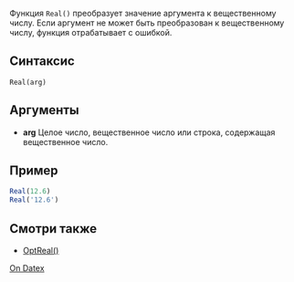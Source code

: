 Функция `Real()` преобразует значение аргумента к вещественному числу. Если аргумент не может быть преобразован к вещественному числу, функция отрабатывает с ошибкой.

## Синтаксис
``` Real(arg) ```

## Аргументы
- **arg**
	Целое число, вещественное число или строка, содержащая вещественное число.

## Пример
```js
Real(12.6) 
Real('12.6')
```

## Смотри также
- [OptReal()](http://docs.datex.ru/article.htm?id=7172076235998782784)

[On Datex](http://docs.datex.ru/article.htm?id=5620276892448878734)